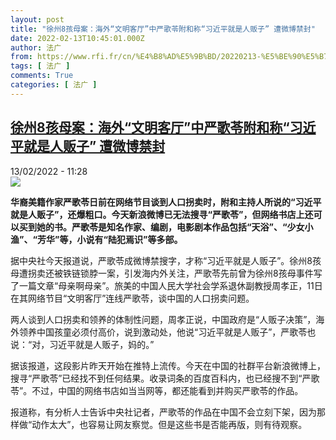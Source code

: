 ```yaml
---
layout: post
title: "徐州8孩母案：海外“文明客厅”中严歌苓附和称“习近平就是人贩子” 遭微博禁封"
date: 2022-02-13T10:45:01.000Z
author: 法广
from: https://www.rfi.fr/cn/%E4%B8%AD%E5%9B%BD/20220213-%E5%BE%90%E5%B7%9E8%E5%AD%A9%E6%AF%8D%E6%A1%88-%E6%B5%B7%E5%A4%96-%E6%96%87%E6%98%8E%E5%AE%A2%E5%8E%85-%E4%B8%AD%E4%B8%A5%E6%AD%8C%E8%8B%93%E9%99%84%E5%92%8C%E7%A7%B0-%E4%B9%A0%E8%BF%91%E5%B9%B3%E5%B0%B1%E6%98%AF%E4%BA%BA%E8%B4%A9%E5%AD%90-%E9%81%AD%E5%BE%AE%E5%8D%9A%E7%A6%81%E5%B0%81
tags: [ 法广 ]
comments: True
categories: [ 法广 ]
---
```

<!--1644749101000-->
[徐州8孩母案：海外“文明客厅”中严歌苓附和称“习近平就是人贩子” 遭微博禁封](https://www.rfi.fr/cn/%E4%B8%AD%E5%9B%BD/20220213-%E5%BE%90%E5%B7%9E8%E5%AD%A9%E6%AF%8D%E6%A1%88-%E6%B5%B7%E5%A4%96-%E6%96%87%E6%98%8E%E5%AE%A2%E5%8E%85-%E4%B8%AD%E4%B8%A5%E6%AD%8C%E8%8B%93%E9%99%84%E5%92%8C%E7%A7%B0-%E4%B9%A0%E8%BF%91%E5%B9%B3%E5%B0%B1%E6%98%AF%E4%BA%BA%E8%B4%A9%E5%AD%90-%E9%81%AD%E5%BE%AE%E5%8D%9A%E7%A6%81%E5%B0%81)
------

<div>
<div>13/02/2022 - 11:28</div><img src="https://s.rfi.fr/media/display/8962c260-8cb7-11ec-ac11-005056bf30b7/w:1280/p:16x9/maygllt.jpg"><p><strong>                    华裔美籍作家严歌苓日前在网络节目谈到人口拐卖时，附和主持人所说的“习近平就是人贩子”，还爆粗口。今天新浪微博已无法搜寻“严歌苓”，但网络书店上还可以买到她的书。严歌苓是知名作家、编剧，电影剧本作品包括“天浴”、“少女小渔”、“芳华”等，小说有“陆犯焉识”等多部。                </strong></p><div >                    <p>据中央社今天报道说，严歌苓成微博禁搜字，才称“习近平就是人贩子”。徐州8孩母遭拐卖还被铁链锁脖一案，引发海内外关注，严歌苓先前曾为徐州8孩母事件写了一篇文章“母亲啊母亲”。旅美的中国人民大学社会学系退休副教授周孝正，11日在其网络节目“文明客厅”连线严歌苓，谈中国的人口拐卖问题。</p><p>两人谈到人口拐卖和领养的体制性问题，周孝正说，中国政府是“人贩子决策”，海外领养中国孩童必须付高价，说到激动处，他说“习近平就是人贩子”，严歌苓也说：“对，习近平就是人贩子，妈的。”</p><p>据该报道，这段影片昨天开始在推特上流传。今天在中国的社群平台新浪微博上，搜寻“严歌苓”已经找不到任何结果。收录词条的百度百科内，也已经搜不到“严歌苓”。不过，中国的网络书店如当当网等，都还能看到并购买严歌苓的作品。</p><p>报道称，有分析人士告诉中央社记者，严歌苓的作品在中国不会立刻下架，因为那样做“动作太大”，也容易让网友察觉。但是这些书是否能再版，则有待观察。</p>                                            <div data-selfpromo-newsletter>    </div>    <div data-selfpromo-app>    </div>                </div>
</div>
